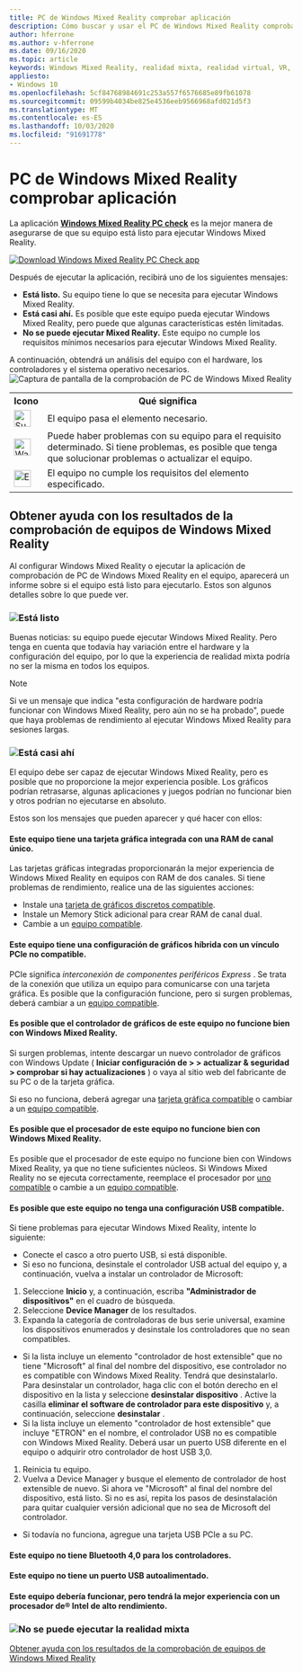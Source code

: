 ```yaml
---
title: PC de Windows Mixed Reality comprobar aplicación
description: Cómo buscar y usar el PC de Windows Mixed Reality comprobar la aplicación para probar la compatibilidad del equipo antes de adquirir un casco de la realidad mixta de Windows.
author: hferrone
ms.author: v-hferrone
ms.date: 09/16/2020
ms.topic: article
keywords: Windows Mixed Reality, realidad mixta, realidad virtual, VR, MR, compatible, compatibilidad, equipo, requisitos del sistema
appliesto:
- Windows 10
ms.openlocfilehash: 5cf84768984691c253a557f6576685e89fb61078
ms.sourcegitcommit: 09599b4034be825e4536eeb9566968afd021d5f3
ms.translationtype: MT
ms.contentlocale: es-ES
ms.lasthandoff: 10/03/2020
ms.locfileid: "91691778"
---
```

# <a name="windows-mixed-reality-pc-check-app"></a>PC de Windows Mixed Reality comprobar aplicación

La aplicación **[Windows Mixed Reality PC check](windows-mixed-reality-pc-check-app.md)** es la mejor manera de asegurarse de que su equipo está listo para ejecutar Windows Mixed Reality. 

<a href="https://www.microsoft.com/store/productid/9NZVL19N7CNC"><img alt="Download Windows Mixed Reality PC Check app" src="images/WMR-PC-Check-app.png"/></a>

Después de ejecutar la aplicación, recibirá uno de los siguientes mensajes:
* **Está listo.** Su equipo tiene lo que se necesita para ejecutar Windows Mixed Reality.
* **Está casi ahí.** Es posible que este equipo pueda ejecutar Windows Mixed Reality, pero puede que algunas características estén limitadas.
* **No se puede ejecutar Mixed Reality.** Este equipo no cumple los requisitos mínimos necesarios para ejecutar Windows Mixed Reality.

A continuación, obtendrá un análisis del equipo con el hardware, los controladores y el sistema operativo necesarios.
![Captura de pantalla de la comprobación de PC de Windows Mixed Reality](images/screenshot-mr-pc-check.jpg) 

<table>
<tr>
<th>Icono</th><th>Qué significa</th>
</tr><tr>
<td> <img alt="Succeeded" width="30" height="30" src="images/glyph-succeeded.png" /></td><td style="vertical-align: middle">El equipo pasa el elemento necesario.</td>
</tr><tr>
<td> <img alt="Warning" width="30" height="30" src="images/glyph-warning.png" /></td><td style="vertical-align: middle">Puede haber problemas con su equipo para el requisito determinado. Si tiene problemas, es posible que tenga que solucionar problemas o actualizar el equipo.</td>
</tr><tr>
<td> <img alt="Error" width="30" height="30" src="images/glyph-error.png" /></td><td style="vertical-align: middle">El equipo no cumple los requisitos del elemento especificado.</td>
</tr>
</table>

## <a name="get-help-with-windows-mixed-reality-pc-check-results"></a>Obtener ayuda con los resultados de la comprobación de equipos de Windows Mixed Reality

Al configurar Windows Mixed Reality o ejecutar la aplicación de comprobación de PC de Windows Mixed Reality en el equipo, aparecerá un informe sobre si el equipo está listo para ejecutarlo. Estos son algunos detalles sobre lo que puede ver. 

### <a name="youre-good-to-go"></a>![Está listo](images/glyph-succeeded.png)

Buenas noticias: su equipo puede ejecutar Windows Mixed Reality. Pero tenga en cuenta que todavía hay variación entre el hardware y la configuración del equipo, por lo que la experiencia de realidad mixta podría no ser la misma en todos los equipos. 

>[!NOTE]
>Si ve un mensaje que indica "esta configuración de hardware podría funcionar con Windows Mixed Reality, pero aún no se ha probado", puede que haya problemas de rendimiento al ejecutar Windows Mixed Reality para sesiones largas.


### <a name="youre-nearly-there"></a>![Está casi ahí](images/glyph-warning.png)

El equipo debe ser capaz de ejecutar Windows Mixed Reality, pero es posible que no proporcione la mejor experiencia posible. Los gráficos podrían retrasarse, algunas aplicaciones y juegos podrían no funcionar bien y otros podrían no ejecutarse en absoluto. 

Estos son los mensajes que pueden aparecer y qué hacer con ellos:

#### <a name="this-pc-has-an-integrated-graphics-card-with-single-channel-ram"></a>Este equipo tiene una tarjeta gráfica integrada con una RAM de canal único.

Las tarjetas gráficas integradas proporcionarán la mejor experiencia de Windows Mixed Reality en equipos con RAM de dos canales. Si tiene problemas de rendimiento, realice una de las siguientes acciones:

* Instale una [tarjeta de gráficos discretos compatible](windows-mixed-reality-minimum-pc-hardware-compatibility-guidelines.md).
* Instale un Memory Stick adicional para crear RAM de canal dual. 
* Cambie a un [equipo compatible](https://www.microsoft.com/en-us/windows/windows-mixed-reality-devices).

#### <a name="this-pc-has-a-hybrid-graphics-configuration-with-an-incompatible-pcie-link"></a>Este equipo tiene una configuración de gráficos híbrida con un vínculo PCIe no compatible.

PCIe significa *interconexión de componentes periféricos Express* . Se trata de la conexión que utiliza un equipo para comunicarse con una tarjeta gráfica. Es posible que la configuración funcione, pero si surgen problemas, deberá cambiar a un [equipo compatible](https://www.microsoft.com/en-us/windows/windows-mixed-reality-devices).

#### <a name="this-pcs-graphics-driver-might-not-work-well-with-windows-mixed-reality"></a>Es posible que el controlador de gráficos de este equipo no funcione bien con Windows Mixed Reality.

Si surgen problemas, intente descargar un nuevo controlador de gráficos con Windows Update ( **Iniciar configuración de > > actualizar & seguridad > comprobar si hay actualizaciones** ) o vaya al sitio web del fabricante de su PC o de la tarjeta gráfica. 

Si eso no funciona, deberá agregar una [tarjeta gráfica compatible](windows-mixed-reality-minimum-pc-hardware-compatibility-guidelines.md) o cambiar a un [equipo compatible](https://www.microsoft.com/en-us/windows/windows-mixed-reality-devices).

#### <a name="this-pcs-processor-might-not-work-well-with-windows-mixed-reality"></a>Es posible que el procesador de este equipo no funcione bien con Windows Mixed Reality.

Es posible que el procesador de este equipo no funcione bien con Windows Mixed Reality, ya que no tiene suficientes núcleos. Si Windows Mixed Reality no se ejecuta correctamente, reemplace el procesador por [uno compatible](windows-mixed-reality-minimum-pc-hardware-compatibility-guidelines.md) o cambie a un [equipo compatible](https://www.microsoft.com/en-us/windows/windows-mixed-reality-devices).

#### <a name="this-pc-might-not-have-a-compatible-usb-configuration"></a>Es posible que este equipo no tenga una configuración USB compatible.

Si tiene problemas para ejecutar Windows Mixed Reality, intente lo siguiente:
* Conecte el casco a otro puerto USB, si está disponible.
* Si eso no funciona, desinstale el controlador USB actual del equipo y, a continuación, vuelva a instalar un controlador de Microsoft:
1. Seleccione **Inicio** y, a continuación, escriba **"Administrador de dispositivos"** en el cuadro de búsqueda.
1. Seleccione **Device Manager** de los resultados.
1. Expanda la categoría de controladoras de bus serie universal, examine los dispositivos enumerados y desinstale los controladores que no sean compatibles. 
 * Si la lista incluye un elemento "controlador de host extensible" que no tiene "Microsoft" al final del nombre del dispositivo, ese controlador no es compatible con Windows Mixed Reality. Tendrá que desinstalarlo. Para desinstalar un controlador, haga clic con el botón derecho en el dispositivo en la lista y seleccione **desinstalar dispositivo** . Active la casilla **eliminar el software de controlador para este dispositivo** y, a continuación, seleccione **desinstalar** .
 * Si la lista incluye un elemento "controlador de host extensible" que incluye "ETRON" en el nombre, el controlador USB no es compatible con Windows Mixed Reality. Deberá usar un puerto USB diferente en el equipo o adquirir otro controlador de host USB 3,0.
1. Reinicia tu equipo. 
1. Vuelva a Device Manager y busque el elemento de controlador de host extensible de nuevo. Si ahora ve "Microsoft" al final del nombre del dispositivo, está listo. Si no es así, repita los pasos de desinstalación para quitar cualquier versión adicional que no sea de Microsoft del controlador.
* Si todavía no funciona, agregue una tarjeta USB PCIe a su PC.

#### <a name="this-pc-doesnt-have-bluetooth-40-for-controllers"></a>Este equipo no tiene Bluetooth 4,0 para los controladores.

#### <a name="this-pc-doesnt-have-a-self-powered-usb-port"></a>Este equipo no tiene un puerto USB autoalimentado.

#### <a name="this-pc-should-work-but-youll-have-the-best-experience-with-a-high-performance-intel-processor"></a>Este equipo debería funcionar, pero tendrá la mejor experiencia con un procesador de® Intel de alto rendimiento.

### <a name="cant-run-mixed-reality"></a>![No se puede ejecutar la realidad mixta](images/glyph-error.png)

 [Obtener ayuda con los resultados de la comprobación de equipos de Windows Mixed Reality](https://support.microsoft.com/en-us/help/4045777/windows-10-get-help-with-pc-compatibility-in-windows-mixed-reality)
